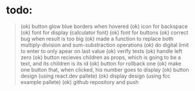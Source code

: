 # todo:
> (ok) button glow blue borders when hovered
> (ok) icon for backspace
> (ok) font for display (calculator font)
> (ok) font for buttons
> (ok) correct bug when result is too big
> (ok) made a function to replace both multiply-division and sum-substraction operations
> (ok) do digital limit to enter to only apear on last value
> (ok) verify tests
> (ok) handle left zero
> (ok) button recieves children as props, which is going to be a text, and its children is its id
> (ok) button for rollback one
> (ok) make one button that, when clicked, his number goes to display
> (ok) button design (using react.dev pallete)
> (ok) display design (using fcc example pallete)
> (ok) github repository and push